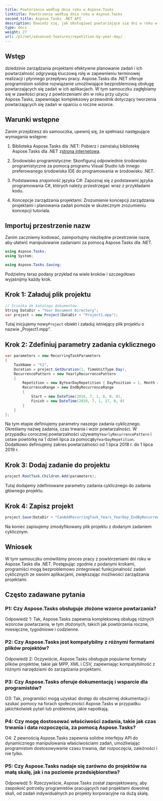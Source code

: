 ```yaml
---
title: Powtórzenie według dnia roku w Aspose.Tasks
linktitle: Powtórzenie według dnia roku w Aspose.Tasks
second_title: Aspose.Tasks .NET API
description: Dowiedz się, jak obsługiwać powtarzające się dni w roku w Aspose.Tasks dla .NET, aby efektywnie usprawnić zarządzanie zadaniami cyklicznymi.
type: docs
weight: 27
url: /pl/net/advanced-features/repetition-by-year-day/
---
```

## Wstęp

dziedzinie zarządzania projektami efektywne planowanie zadań i ich powtarzalność odgrywają kluczową rolę w zapewnieniu terminowej realizacji i płynnego przepływu pracy. Aspose.Tasks dla .NET oferuje programistom solidne rozwiązanie umożliwiające bezproblemową obsługę powtarzających się zadań w ich aplikacjach. W tym samouczku zagłębiamy się w zawiłości pracy z powtórzeniami dni w roku przy użyciu Aspose.Tasks, zapewniając kompleksowy przewodnik dotyczący tworzenia powtarzających się zadań w oparciu o roczne wzorce.

## Warunki wstępne

Zanim przejdziesz do samouczka, upewnij się, że spełniasz następujące wymagania wstępne:

1.  Biblioteka Aspose.Tasks dla .NET: Pobierz i zainstaluj bibliotekę Aspose.Tasks dla .NET z[strona internetowa](https://releases.aspose.com/tasks/net/).
   
2. Środowisko programistyczne: Skonfiguruj odpowiednie środowisko programistyczne za pomocą programu Visual Studio lub innego preferowanego środowiska IDE do programowania w środowisku .NET.

3. Podstawowa znajomość języka C#: Zapoznaj się z podstawami języka programowania C#, których należy przestrzegać wraz z przykładami kodu.

4. Koncepcje zarządzania projektami: Zrozumienie koncepcji zarządzania projektami i planowania zadań pomoże w skutecznym zrozumieniu koncepcji tutoriala.

## Importuj przestrzenie nazw

Zanim zaczniemy kodować, zaimportujmy niezbędne przestrzenie nazw, aby ułatwić manipulowanie zadaniami za pomocą Aspose.Tasks dla .NET.

```csharp
using Aspose.Tasks;
using System;

using Aspose.Tasks.Saving;

```

Podzielmy teraz podany przykład na wiele kroków i szczegółowo wyjaśnijmy każdy krok.

## Krok 1: Załaduj plik projektu

```csharp
// Ścieżka do katalogu dokumentów.
String DataDir = "Your Document Directory";
var project = new Project(DataDir + "Project1.mpp");
```

 Tutaj inicjujemy nowy`Project` obiekt i załaduj istniejący plik projektu o nazwie „Project1.mpp”.

## Krok 2: Zdefiniuj parametry zadania cyklicznego

```csharp
var parameters = new RecurringTaskParameters
{
    TaskName = "t1",
    Duration = project.GetDuration(1, TimeUnitType.Day),
    RecurrencePattern = new YearlyRecurrencePattern
    {
        Repetition = new ByYearDayRepetition { DayPosition = 1, Month = Month.July },
        RecurrenceRange = new EndByRecurrenceRange
        {
            Start = new DateTime(2018, 7, 1, 8, 0, 0),
            Finish = new DateTime(2019, 7, 1, 17, 0, 0)
        }
    }
};
```

 Na tym etapie definiujemy parametry naszego zadania cyklicznego. Określamy nazwę zadania, czas trwania i wzór powtarzalności. W przypadku corocznej powtarzalności używamy`YearlyRecurrencePattern` i ustaw powtórkę na 1 dzień lipca za pomocą`ByYearDayRepetition`. Dodatkowo definiujemy zakres powtarzalności od 1 lipca 2018 r. do 1 lipca 2019 r.

## Krok 3: Dodaj zadanie do projektu

```csharp
project.RootTask.Children.Add(parameters);
```

Tutaj dodajemy zdefiniowane parametry zadania cyklicznego do zadania głównego projektu.

## Krok 4: Zapisz projekt

```csharp
project.Save(DataDir + "CanAddRecurringTask_Years_YearDay_EndByRecurrenceRange_Test.mpp", SaveFileFormat.Mpp);
```

Na koniec zapisujemy zmodyfikowany plik projektu z dodanym zadaniem cyklicznym.

## Wniosek

W tym samouczku omówiliśmy proces pracy z powtórzeniami dni roku w Aspose.Tasks dla .NET. Postępując zgodnie z podanymi krokami, programiści mogą bezproblemowo zintegrować funkcjonalność zadań cyklicznych ze swoimi aplikacjami, zwiększając możliwości zarządzania projektami.

## Często zadawane pytania

### P1: Czy Aspose.Tasks obsługuje złożone wzorce powtarzania?

Odpowiedź 1: Tak, Aspose.Tasks zapewnia kompleksową obsługę różnych wzorców powtarzania, w tym złożonych, takich jak powtórzenia roczne, miesięczne, tygodniowe i codzienne.

### P2: Czy Aspose.Tasks jest kompatybilny z różnymi formatami plików projektów?

Odpowiedź 2: Oczywiście, Aspose.Tasks obsługuje popularne formaty plików projektów, takie jak MPP, XML i CSV, zapewniając kompatybilność z różnymi narzędziami do zarządzania projektami.

### P3: Czy Aspose.Tasks oferuje dokumentację i wsparcie dla programistów?

O3: Tak, programiści mogą uzyskać dostęp do obszernej dokumentacji i szukać pomocy na forach społeczności Aspose.Tasks w przypadku jakichkolwiek pytań lub problemów, jakie napotkają.

### P4: Czy mogę dostosować właściwości zadania, takie jak czas trwania i data rozpoczęcia, za pomocą Aspose.Tasks?

O4: Z pewnością Aspose.Tasks zapewnia solidne interfejsy API do dynamicznego manipulowania właściwościami zadań, umożliwiając programistom dostosowywanie czasu trwania, dat rozpoczęcia, zależności i nie tylko.

### P5: Czy Aspose.Tasks nadaje się zarówno do projektów na małą skalę, jak i na poziomie przedsiębiorstwa?

Odpowiedź 5: Rzeczywiście, Aspose.Tasks został zaprojektowany, aby zaspokoić potrzeby programistów pracujących nad projektami dowolnej skali, od zadań indywidualnych po projekty korporacyjne na dużą skalę.